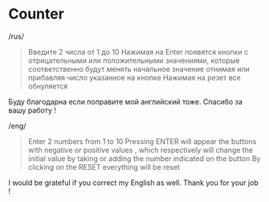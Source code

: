 # Counter

/rus/
> Введите 2 числа от 1 до 10
> Нажимая на Enter появятся кнопки с отрицательными или положительными значениями,
> которые соответственно будут менять начальное значение отнимая или прибавляя число указанное на кнопке
> Нажимая на резет все обнуляется

 Буду благодарна если поправите мой английский тоже.
 Спасибо за вашу работу !

/eng/

> Enter 2 numbers from 1 to 10 
> Pressing ENTER ​​will appear the buttons with negative or positive values , 
> which respectively will change the initial value by taking or adding the number indicated on the button
> By clicking on the RESET everything will be reset 

 I would be grateful if you correct my English as well. Thank you for your job !